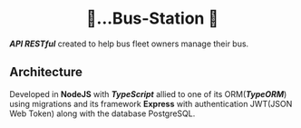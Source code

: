 <h1 align='center'> 🚎...Bus-Station 🧳</h1>
 
***API RESTful*** created to help bus fleet owners manage their bus.


## Architecture

Developed in **NodeJS** with ***TypeScript*** allied to one of its ORM(***TypeORM***) using migrations and its framework **Express** with authentication JWT(JSON Web Token)
along with the database PostgreSQL.
